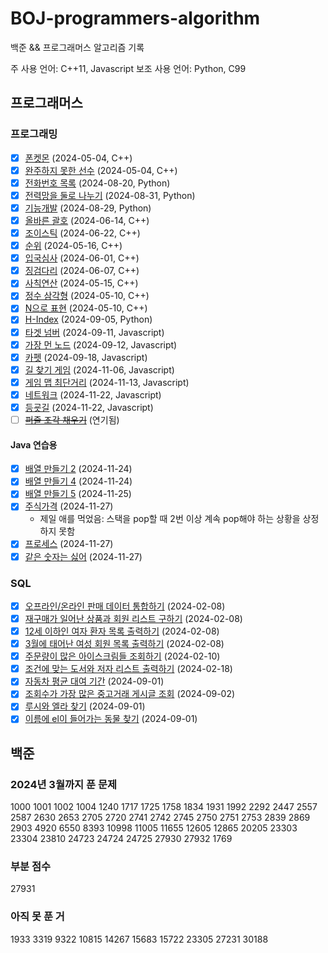 # BOJ-programmers-algorithm
백준 && 프로그래머스 알고리즘 기록

주 사용 언어: C++11, Javascript
보조 사용 언어: Python, C99
## 프로그래머스
### 프로그래밍
- [x] [폰켓몬](https://school.programmers.co.kr/learn/courses/30/lessons/1845) (2024-05-04, C++)
- [x] [완주하지 못한 선수](https://school.programmers.co.kr/learn/courses/30/lessons/42576) (2024-05-04, C++)
- [x] [전화번호 목록](https://school.programmers.co.kr/learn/courses/30/lessons/42577) (2024-08-20, Python)
- [x] [전력망을 둘로 나누기](https://school.programmers.co.kr/learn/courses/30/lessons/86971) (2024-08-31, Python)
- [x] [기능개발](https://school.programmers.co.kr/learn/courses/30/lessons/42586) (2024-08-29, Python)
- [x] [올바른 괄호](https://school.programmers.co.kr/learn/courses/30/lessons/12909) (2024-06-14, C++)
- [x] [조이스틱](https://school.programmers.co.kr/learn/courses/30/lessons/42860) (2024-06-22, C++)
- [x] [순위](https://school.programmers.co.kr/learn/courses/30/lessons/49191) (2024-05-16, C++)
- [x] [입국심사](https://school.programmers.co.kr/learn/courses/30/lessons/43238) (2024-06-01, C++)
- [x] [징검다리](https://school.programmers.co.kr/learn/courses/30/lessons/43236) (2024-06-07, C++)
- [x] [사칙연산](https://school.programmers.co.kr/learn/courses/30/lessons/42895) (2024-05-15, C++)
- [x] [정수 삼각형](https://school.programmers.co.kr/learn/courses/30/lessons/43105) (2024-05-10, C++)
- [x] [N으로 표현](https://school.programmers.co.kr/learn/courses/30/lessons/42895) (2024-05-10, C++)
- [x] [H-Index](https://school.programmers.co.kr/learn/courses/30/lessons/42747) (2024-09-05, Python)
- [x] [타겟 넘버](https://school.programmers.co.kr/learn/courses/30/lessons/43165) (2024-09-11, Javascript)
- [x] [가장 먼 노드](https://school.programmers.co.kr/learn/courses/30/lessons/49189) (2024-09-12, Javascript)
- [x] [카펫](https://school.programmers.co.kr/learn/courses/30/lessons/42842) (2024-09-18, Javascript)
- [x] [길 찾기 게임](https://school.programmers.co.kr/learn/courses/30/lessons/42892) (2024-11-06, Javascript)
- [x] [게임 맵 최단거리](https://school.programmers.co.kr/learn/courses/30/lessons/1844) (2024-11-13, Javascript)
- [x] [네트워크](https://school.programmers.co.kr/learn/courses/30/lessons/43162) (2024-11-22, Javascript)
- [x] [등굣길](https://school.programmers.co.kr/learn/courses/30/lessons/42898) (2024-11-22, Javascript)
- [ ] ~~[퍼즐 조각 채우기](https://school.programmers.co.kr/learn/courses/30/lessons/84021)~~ (연기됨)

#### Java 연습용
- [x] [배열 만들기 2](https://school.programmers.co.kr/learn/courses/30/lessons/181921) (2024-11-24)
- [x] [배열 만들기 4](https://school.programmers.co.kr/learn/courses/30/lessons/181918) (2024-11-24)
- [x] [배열 만들기 5](https://school.programmers.co.kr/learn/courses/30/lessons/181912) (2024-11-25)
- [x] [주식가격](https://school.programmers.co.kr/learn/courses/30/lessons/42584) (2024-11-27)
  - 제일 애를 먹었음: 스택을 pop할 때 2번 이상 계속 pop해야 하는 상황을 상정하지 못함
- [x] [프로세스](https://school.programmers.co.kr/learn/courses/30/lessons/42587) (2024-11-27)
- [x] [같은 숫자는 싫어](https://school.programmers.co.kr/learn/courses/30/lessons/12906) (2024-11-27)

### SQL
- [x] [오프라인/온라인 판매 데이터 통합하기](https://school.programmers.co.kr/learn/courses/30/lessons/131537) (2024-02-08)
- [x] [재구매가 일어난 상품과 회원 리스트 구하기](https://school.programmers.co.kr/learn/courses/30/lessons/131536) (2024-02-08)
- [x] [12세 이하인 여자 환자 목록 출력하기](https://school.programmers.co.kr/learn/courses/30/lessons/132201) (2024-02-08)
- [x] [3월에 태어난 여성 회원 목록 출력하기](https://school.programmers.co.kr/learn/courses/30/lessons/131120) (2024-02-08)
- [x] [주문량이 많은 아이스크림들 조회하기](https://school.programmers.co.kr/learn/courses/30/lessons/133027) (2024-02-10)
- [x] [조건에 맞는 도서와 저자 리스트 출력하기](https://school.programmers.co.kr/learn/courses/30/lessons/144854) (2024-02-18)
- [x] [자동차 평균 대여 기간](https://school.programmers.co.kr/learn/courses/30/lessons/157342) (2024-09-01)
- [x] [조회수가 가장 많은 중고거래 게시글 조회](https://school.programmers.co.kr/learn/courses/30/lessons/164671) (2024-09-02)
- [x] [루시와 엘라 찾기](https://school.programmers.co.kr/learn/courses/30/lessons/59046) (2024-09-01)
- [x] [이름에 el이 들어가는 동물 찾기](https://school.programmers.co.kr/learn/courses/30/lessons/59047) (2024-09-01)
## 백준
### 2024년 3월까지 푼 문제
1000 1001 1002 1004 1240 1717 1725 1758 1834 1931 1992 2292 2447 2557 2587 2630 2653 2705 2720 2741 2742 2745 2750 2751 2753 2839 2869 2903 4920 6550 8393 10998 11005 11655 12605 12865 20205 23303 23304 23810 24723 24724 24725 27930 27932 1769
### 부분 점수
27931
### 아직 못 푼 거
1933 3319 9322 10815 14267 15683 15722 23305 27231 30188
